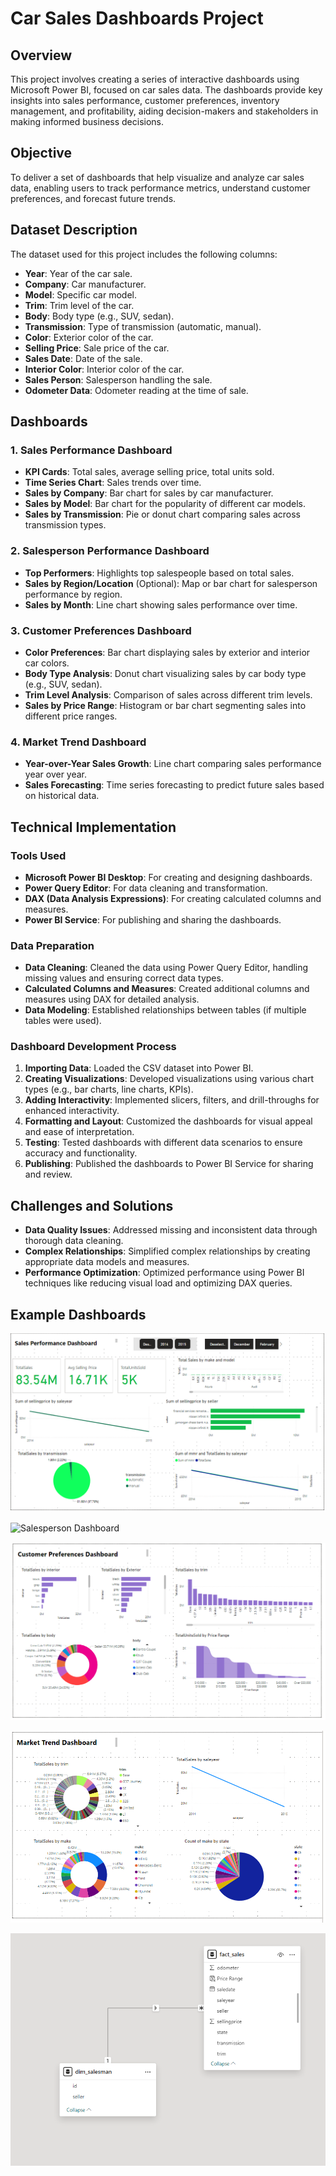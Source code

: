 # Car Sales Dashboards Project

## Overview

This project involves creating a series of interactive dashboards using Microsoft Power BI, focused on car sales data. The dashboards provide key insights into sales performance, customer preferences, inventory management, and profitability, aiding decision-makers and stakeholders in making informed business decisions.

## Objective

To deliver a set of dashboards that help visualize and analyze car sales data, enabling users to track performance metrics, understand customer preferences, and forecast future trends.

## Dataset Description

The dataset used for this project includes the following columns:
- **Year**: Year of the car sale.
- **Company**: Car manufacturer.
- **Model**: Specific car model.
- **Trim**: Trim level of the car.
- **Body**: Body type (e.g., SUV, sedan).
- **Transmission**: Type of transmission (automatic, manual).
- **Color**: Exterior color of the car.
- **Selling Price**: Sale price of the car.
- **Sales Date**: Date of the sale.
- **Interior Color**: Interior color of the car.
- **Sales Person**: Salesperson handling the sale.
- **Odometer Data**: Odometer reading at the time of sale.

## Dashboards

### 1. Sales Performance Dashboard
   - **KPI Cards**: Total sales, average selling price, total units sold.
   - **Time Series Chart**: Sales trends over time.
   - **Sales by Company**: Bar chart for sales by car manufacturer.
   - **Sales by Model**: Bar chart for the popularity of different car models.
   - **Sales by Transmission**: Pie or donut chart comparing sales across transmission types.

### 2. Salesperson Performance Dashboard
   - **Top Performers**: Highlights top salespeople based on total sales.
   - **Sales by Region/Location** (Optional): Map or bar chart for salesperson performance by region.
   - **Sales by Month**: Line chart showing sales performance over time.

### 3. Customer Preferences Dashboard
   - **Color Preferences**: Bar chart displaying sales by exterior and interior car colors.
   - **Body Type Analysis**: Donut chart visualizing sales by car body type (e.g., SUV, sedan).
   - **Trim Level Analysis**: Comparison of sales across different trim levels.
   - **Sales by Price Range**: Histogram or bar chart segmenting sales into different price ranges.

### 4. Market Trend Dashboard
   - **Year-over-Year Sales Growth**: Line chart comparing sales performance year over year.
   - **Sales Forecasting**: Time series forecasting to predict future sales based on historical data.

## Technical Implementation

### Tools Used
- **Microsoft Power BI Desktop**: For creating and designing dashboards.
- **Power Query Editor**: For data cleaning and transformation.
- **DAX (Data Analysis Expressions)**: For creating calculated columns and measures.
- **Power BI Service**: For publishing and sharing the dashboards.

### Data Preparation
- **Data Cleaning**: Cleaned the data using Power Query Editor, handling missing values and ensuring correct data types.
- **Calculated Columns and Measures**: Created additional columns and measures using DAX for detailed analysis.
- **Data Modeling**: Established relationships between tables (if multiple tables were used).

### Dashboard Development Process
1. **Importing Data**: Loaded the CSV dataset into Power BI.
2. **Creating Visualizations**: Developed visualizations using various chart types (e.g., bar charts, line charts, KPIs).
3. **Adding Interactivity**: Implemented slicers, filters, and drill-throughs for enhanced interactivity.
4. **Formatting and Layout**: Customized the dashboards for visual appeal and ease of interpretation.
5. **Testing**: Tested dashboards with different data scenarios to ensure accuracy and functionality.
6. **Publishing**: Published the dashboards to Power BI Service for sharing and review.

## Challenges and Solutions
- **Data Quality Issues**: Addressed missing and inconsistent data through thorough data cleaning.
- **Complex Relationships**: Simplified complex relationships by creating appropriate data models and measures.
- **Performance Optimization**: Optimized performance using Power BI techniques like reducing visual load and optimizing DAX queries.

## Example Dashboards

![Sales Performance Dashboard](salesperformance.PNG)

![Salesperson Dashboard](salespersonperformance.PNG)

![Customer Preferences Dashboard](customerpreference.PNG)

![Markettrend Dashboard](markettrend.PNG)

![Data Model](datamodel.PNG)


